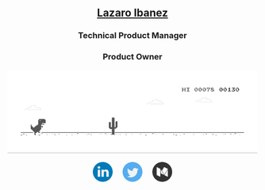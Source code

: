 ## <p align="center"><a href="https://lazaroibanez.me/">Lazaro Ibanez</a></p>

### <p align="center">Technical Product Manager</p>

### <p align="center">Product Owner</p>

![image](https://github.com/LazaroIbanez/LazaroIbanez/blob/master/images/dino.gif)

<p align="center">
  <a href="http://bit.ly/LazaroLinkedIn"><img src="https://github.com/LazaroIbanez/LazaroIbanez/blob/master/images/linkedin.png" width="40" height="40" alt="LinkedIn"></a>
  &nbsp; &nbsp;
  <a href="http://bit.ly/LazaroITwitter"><img src="https://github.com/LazaroIbanez/LazaroIbanez/blob/master/images/twitter.png" width="40" height="40" alt="Twitter"></a>
  &nbsp; &nbsp;
  <a href="https://lazaroibanez.com"><img src="https://github.com/LazaroIbanez/LazaroIbanez/blob/master/images/medium.png" width="40" height="40" alt="Lazaro Ibanez"></a>
</p>

